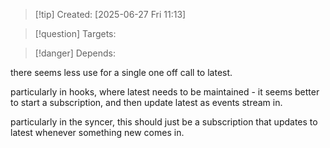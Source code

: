 
>[!tip] Created: [2025-06-27 Fri 11:13]

>[!question] Targets: 

>[!danger] Depends: 

there seems less use for a single one off call to latest.

particularly in hooks, where latest needs to be maintained - it seems better to start a subscription, and then update latest as events stream in.

particularly in the syncer, this should just be a subscription that updates to latest whenever something new comes in.